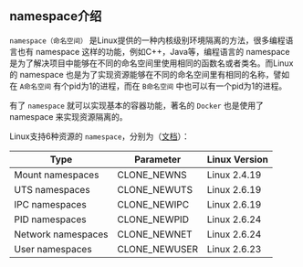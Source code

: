 ## namespace介绍
`namespace（命名空间）` 是Linux提供的一种内核级别环境隔离的方法，很多编程语言也有 namespace 这样的功能，例如C++，Java等，编程语言的 namespace 是为了解决项目中能够在不同的命名空间里使用相同的函数名或者类名。而Linux的 namespace 也是为了实现资源能够在不同的命名空间里有相同的名称，譬如在 `A命名空间` 有个pid为1的进程，而在 `B命名空间` 中也可以有一个pid为1的进程。

有了 `namespace` 就可以实现基本的容器功能，著名的 `Docker` 也是使用了 namespace 来实现资源隔离的。

Linux支持6种资源的 `namespace`，分别为（[文档](https://lwn.net/Articles/531114/)）：

|Type              |  Parameter  |Linux Version|
-------------------|-------------|-------------|
| Mount namespaces | CLONE_NEWNS |Linux 2.4.19 |
|  UTS namespaces  | CLONE_NEWUTS|Linux 2.6.19 |
|  IPC namespaces  | CLONE_NEWIPC|Linux 2.6.19 |
|  PID namespaces  | CLONE_NEWPID|Linux 2.6.24 |
|Network namespaces| CLONE_NEWNET|Linux 2.6.24 |
| User namespaces  |CLONE_NEWUSER|Linux 2.6.23 |


